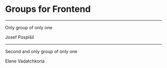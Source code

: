 # Groups for Frontend

---

Only group of only one

Josef Pospíšil

---
Second and only group of only one

Elene Vadatchkoria
